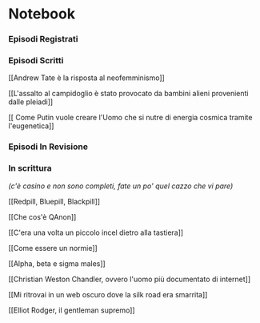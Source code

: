 # Notebook

### Episodi Registrati

### Episodi Scritti

[[Andrew Tate è la risposta al neofemminismo]]

[[L'assalto al campidoglio è stato provocato da bambini alieni provenienti dalle pleiadi]]

[[ Come Putin vuole creare l'Uomo che si nutre di energia cosmica tramite l'eugenetica]]

### Episodi In Revisione

### In scrittura  
*(c'è casino e non sono completi, fate un po' quel cazzo che vi pare)*

[[Redpill, Bluepill, Blackpill]]

[[Che cos'è QAnon]]

[[C'era una volta un piccolo incel dietro alla tastiera]]

[[Come essere un normie]]

[[Alpha, beta e sigma males]]

[[Christian Weston Chandler, ovvero l'uomo più documentato di internet]]

[[Mi ritrovai in un web oscuro dove la silk road era smarrita]]

[[Elliot Rodger, il gentleman supremo]]